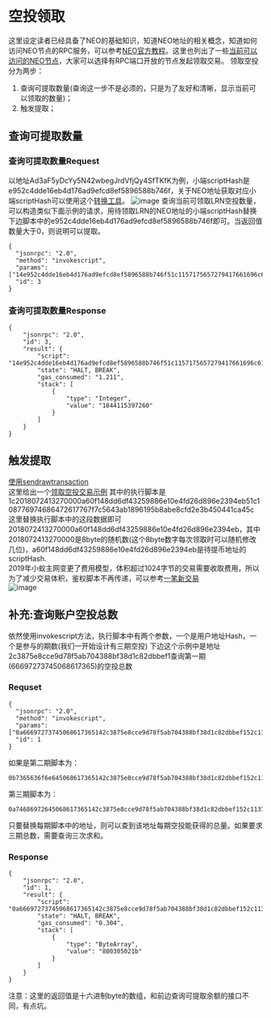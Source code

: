 # 空投领取

这里设定读者已经具备了NEO的基础知识，知道NEO地址的相关概念，知道如何访问NEO节点的RPC服务，可以参考[NEO官方教程](https://neo.org/dev)。这里也列出了一些[当前可以访问的NEO节点](http://monitor.cityofzion.io/)，大家可以选择有RPC端口开放的节点发起领取交易。
领取空投分为两步：
1. 查询可提取数量(查询这一步不是必须的，只是为了友好和清晰，显示当前可以领取的数量)；
2. 触发提取；

## 查询可提取数量
### 查询可提取数量Request
以地址Ad3aF5yDcYy5N42wbegJrdVfjQy4SfTKfK为例，小端scriptHash是e952c4dde16eb4d176ad9efcd8ef5896588b746f，关于NEO地址获取对应小端scriptHash可以使用这个[转换工具](https://peterlinx.github.io/DataTransformationTools/)。 
![image](https://github.com/LoopringSecondary/neo-protocol/blob/master/docs/addressConvert.jpeg)
查询当前可领取LRN空投数量，可以构造类似下面示例的请求，用待领取LRN的NEO地址的小端scriptHash替换下边脚本中的e952c4dde16eb4d176ad9efcd8ef5896588b746f即可。当返回值数量大于0，则说明可以提取。
```
{
  "jsonrpc": "2.0",
  "method": "invokescript",
  "params": ["14e952c4dde16eb4d176ad9efcd8ef5896588b746f51c1157175657279417661696c61626c6542616c616e636567f7c5643ab1896195b8abe8cfd2e3b450441ca45c",1],
  "id": 3
}
```
### 查询可提取数量Response
```
{
    "jsonrpc": "2.0",
    "id": 3,
    "result": {
        "script": "14e952c4dde16eb4d176ad9efcd8ef5896588b746f51c1157175657279417661696c61626c6542616c616e636567f7c5643ab1896195b8abe8cfd2e3b450441ca45c",
        "state": "HALT, BREAK",
        "gas_consumed": "1.211",
        "stack": [
            {
                "type": "Integer",
                "value": "1844115397260"
            }
        ]
    }
}
```
## 触发提取
[使用sendrawtransaction](https://docs.neo.org/docs/zh-cn/reference/rpc/latest-version/api/sendrawtransaction.html)  
这里给出一个[领取空投交易示例](https://neotracker.io/tx/de8b5e8dcd601ff3ec8ebb5c9835fb7ac002650db32601bb92d772f6088d4ee5)
其中的执行脚本是1c2018072413270000a60f148dd6df43259886e10e4fd26d896e2394eb51c108776974686472617767f7c5643ab1896195b8abe8cfd2e3b450441ca45c
这里替换执行脚本中的这段数据即可2018072413270000a60f148dd6df43259886e10e4fd26d896e2394eb，其中
2018072413270000是8byte的随机数(这个8byte数字每次领取时可以随机修改几位)，a60f148dd6df43259886e10e4fd26d896e2394eb是待提币地址的scriptHash.  
2019年小蚁主网变更了费用模型，体积超过1024字节的交易需要收取费用，所以为了减少交易体积，鉴权脚本不再传递，可以参考[一笔新交易](https://neotracker.io/tx/43b530e62377ad4c5b5b2b6468963582ccbbfa4b4cab239a09e1666a4dd98039)  
![image](https://github.com/LoopringSecondary/neo-protocol/blob/master/docs/sendrawtransaction.jpeg)

## 补充:查询账户空投总数

依然使用invokescript方法，执行脚本中有两个参数，一个是用户地址Hash，一个是参与的期数(我们一开始设计有三期空投)
下边这个示例中是地址2c3875e8cce9d78f5ab704388bf38d1c82dbbef1查询第一期(66697273745068617365)的空投总数
### Requset
```
{
  "jsonrpc": "2.0",
  "method": "invokescript",
  "params": ["0a66697273745068617365142c3875e8cce9d78f5ab704388bf38d1c82dbbef152c113717565727941697244726f7042616c616e636567f7c5643ab1896195b8abe8cfd2e3b450441ca45c"],
  "id": 1
}
```
如果是第二期脚本为：
```
0b7365636f6e645068617365142c3875e8cce9d78f5ab704388bf38d1c82dbbef152c113717565727941697244726f7042616c616e636567f7c5643ab1896195b8abe8cfd2e3b450441ca45c
```
第三期脚本为：
```
0a74686972645068617365142c3875e8cce9d78f5ab704388bf38d1c82dbbef152c113717565727941697244726f7042616c616e636567f7c5643ab1896195b8abe8cfd2e3b450441ca45c
```
只要替换每期脚本中的地址，则可以查到该地址每期空投能获得的总量。如果要求三期总数，需要查询三次求和。
### Response
```
{
    "jsonrpc": "2.0",
    "id": 1,
    "result": {
        "script": "0a66697273745068617365142c3875e8cce9d78f5ab704388bf38d1c82dbbef152c113717565727941697244726f7042616c616e636567f7c5643ab1896195b8abe8cfd2e3b450441ca45c",
        "state": "HALT, BREAK",
        "gas_consumed": "0.304",
        "stack": [
            {
                "type": "ByteArray",
                "value": "800305021b"
            }
        ]
    }
}
```
注意：这里的返回值是十六进制byte的数组，和前边查询可提取余额的接口不同，有点坑。
